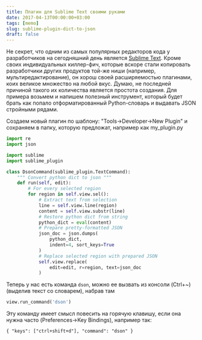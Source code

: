 ```yaml
---
title: Плагин для Sublime Text своими руками
date: 2017-04-13T00:00:00+03:00
tags: [memo]
slug: sublime-plugin-dict-to-json
draft: false
---
```


Не секрет, что одним из самых популярных редакторов кода у разработчиков на сегодняшний день
является [Sublime Text](https://www.sublimetext.com/). Кроме своих индивидуальных киллер-фич,
которые вскоре стали копировать разработчики других продуктов той-же ниши
(например, мультиредактирование), он хорош своей расширяемостью плагинами, коих великое множество на любой вкус. Думаю, не последней причиной такого их количества является простота создания. Для примера возьмем и напишем полезный инструмент, который будет брать как попало отформатированный Python-словарь и выдавать JSON стройными рядами.

Создаем новый плагин по шаблону: "Tools->Developer->New Plugin" и сохраняем в папку, которую предложат, например как my_plugin.py

```python
import re
import json

import sublime
import sublime_plugin

class DsonCommand(sublime_plugin.TextCommand):
    """ Convert python dict to json """
    def run(self, edit):
        # For every selected region
        for region in self.view.sel():
            # Extract text from selection
            line = self.view.line(region)
            content = self.view.substr(line)
            # Restore python dict from string
            python_dict = eval(content)
            # Prepare pretty-formatted JSON
            json_doc = json.dumps(
                python_dict,
                indent=4, sort_keys=True
            )
            # Replace selected region with prepared JSON
            self.view.replace(
                edit=edit, r=region, text=json_doc
            )
```

Теперь у нас есть команда `dson`, можно ее вызвать из консоли (Ctrl+~) (выделив текст со словарем), набрав там

```python
view.run_command('dson')
```

Эту команду имеет смысл повесить на горячую клавишу, если она нужна часто (Preferences->Key Bindings), например так:

```
{ "keys": ["ctrl+shift+d"], "command": "dson" }
```